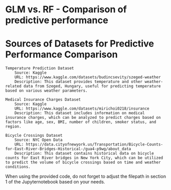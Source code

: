 # GLM vs. RF - Comparison of predictive performance

# Sources of Datasets for Predictive Performance Comparison

    Temperature Prediction Dataset
        Source: Kaggle
        URL: https://www.kaggle.com/datasets/budincsevity/szeged-weather
        Description: This dataset provides temperature and other weather-related data from Szeged, Hungary, useful for predicting temperature based on various weather parameters.

    Medical Insurance Charges Dataset
        Source: Kaggle
        URL: https://www.kaggle.com/datasets/mirichoi0218/insurance
        Description: This dataset includes information on medical insurance charges, which can be analyzed to predict charges based on factors like age, sex, BMI, number of children, smoker status, and region.

    Bicycle Crossings Dataset
        Source: NYC Open Data
        URL: https://data.cityofnewyork.us/Transportation/Bicycle-Counts-for-East-River-Bridges-Historical-/gua4-p9wg/about_data
        Description: This dataset contains historical data on bicycle counts for East River bridges in New York City, which can be utilized to predict the volume of bicycle crossings based on time and weather conditions.

When using the provided code, do not forget to adjust the filepath in section 1 of the Jupyternotebook based on your needs. 
